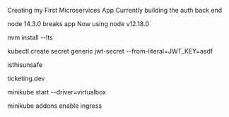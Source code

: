 Creating my First Microservices App
Currently building the auth back end

node 14.3.0 breaks app
Now using node v12.18.0

nvm install --lts

kubectl create secret generic jwt-secret --from-literal=JWT_KEY=asdf

isthisunsafe

ticketing.dev

minikube start --driver=virtualbox

minikube addons enable ingress
